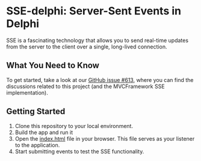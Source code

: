 # SSE-delphi: Server-Sent Events in Delphi

SSE is a fascinating technology that allows you to send real-time updates from the server to the client over a single, long-lived connection.

## What You Need to Know

To get started, take a look at our [GitHub issue #613](https://github.com/danieleteti/delphimvcframework/issues/613), where you can find the discussions related to this project (and the MVCFramework SSE implementation).

## Getting Started

1. Clone this repository to your local environment.
2. Build the app and run it
3. Open the [index.html](https://github.com/softniels-gabriel-utzig/SSE-delphi/blob/main/index.html) file in your browser. This file serves as your listener to the application.
4. Start submitting events to test the SSE functionality.
